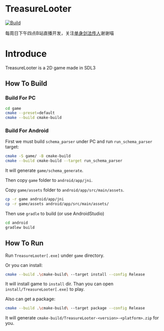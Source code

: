 # TreasureLooter
[![Build](https://github.com/VisualGMQ/TreasureLooter/actions/workflows/build.yaml/badge.svg?branch=main)](https://github.com/VisualGMQ/TreasureLooter/actions/workflows/build.yaml)

每周日下午四点B站直播开发，关注[单身剑法传人](https://space.bilibili.com/256768793?spm_id_from=333.1007.0.0)谢谢喵

# Introduce

TreasureLooter is a 2D game made in SDL3

## How To Build

### Build For PC

```bash
cd game
cmake --preset=default
cmake --build cmake-build
```

### Build For Android

First we must build `schema_parser` under PC and run `run_schema_parser` target:

```bash
cmake -S game/ -B cmake-build
cmake --build cmake-build --target run_schema_parser
```

It will generate `game/schema_generate`.

Then copy `game` folder to `android/app/jni`.

Copy `game/assets` folder to `android/app/src/main/assets`.

```bash
cp -r game android/app/jni
cp -r game/assets android/app/src/main/assets/
```

Then use `gradle` to build (or use AndroidStudio)

```bash
cd android
gradlew build
```

## How To Run

Run `TreasureLooter[.exe]` under `game` directory.

Or you can install:

```bash
cmake --build .\cmake-build\ --target install --config Release
```

It will install game to `install` dir. Than you can open `install/TreasureLooter[.exe]` to play.

Also can get a package:

```bash
cmake --build .\cmake-build\ --target package --config Release
```

It will generate `cmake-build/TreasureLooter-<version>-<platform>.zip` for you.